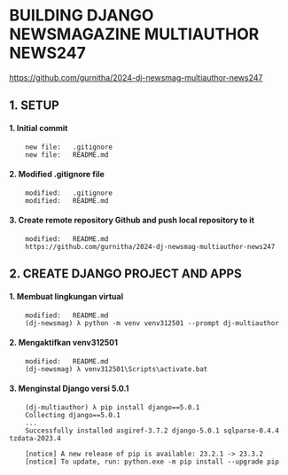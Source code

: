 # BUILDING DJANGO NEWSMAGAZINE MULTIAUTHOR NEWS247
https://github.com/gurnitha/2024-dj-newsmag-multiauthor-news247

## 1. SETUP

#### 1. Initial commit

        new file:   .gitignore
        new file:   README.md

#### 2. Modified .gitignore file

        modified:   .gitignore
        modified:   README.md

#### 3. Create remote repository Github and push local repository to it

        modified:   README.md
        https://github.com/gurnitha/2024-dj-newsmag-multiauthor-news247


## 2. CREATE DJANGO PROJECT AND APPS

#### 1. Membuat lingkungan virtual

        modified:   README.md
        (dj-newsmag) λ python -m venv venv312501 --prompt dj-multiauthor

#### 2. Mengaktifkan venv312501

        modified:   README.md
        (dj-newsmag) λ venv312501\Scripts\activate.bat

#### 3. Menginstal Django versi 5.0.1

        (dj-multiauthor) λ pip install django==5.0.1
        Collecting django==5.0.1
        ...
        Successfully installed asgiref-3.7.2 django-5.0.1 sqlparse-0.4.4 tzdata-2023.4

        [notice] A new release of pip is available: 23.2.1 -> 23.3.2
        [notice] To update, run: python.exe -m pip install --upgrade pip